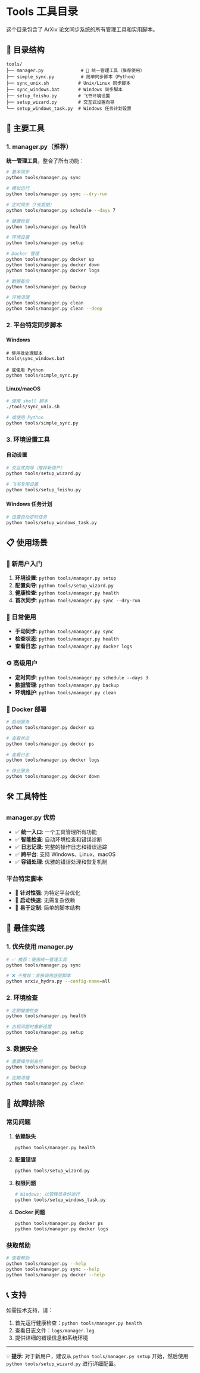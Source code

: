 # Tools 工具目录

这个目录包含了 ArXiv 论文同步系统的所有管理工具和实用脚本。

## 📁 目录结构

```
tools/
├── manager.py              # 🎯 统一管理工具（推荐使用）
├── simple_sync.py          # 简单同步脚本（Python）
├── sync_unix.sh           # Unix/Linux 同步脚本
├── sync_windows.bat       # Windows 同步脚本
├── setup_feishu.py        # 飞书环境设置
├── setup_wizard.py        # 交互式设置向导
└── setup_windows_task.py  # Windows 任务计划设置
```

## 🚀 主要工具

### 1. manager.py（推荐）
**统一管理工具**，整合了所有功能：

```bash
# 基本同步
python tools/manager.py sync

# 模拟运行
python tools/manager.py sync --dry-run

# 定时同步（7天周期）
python tools/manager.py schedule --days 7

# 健康检查
python tools/manager.py health

# 环境设置
python tools/manager.py setup

# Docker 管理
python tools/manager.py docker up
python tools/manager.py docker down
python tools/manager.py docker logs

# 数据备份
python tools/manager.py backup

# 环境清理
python tools/manager.py clean
python tools/manager.py clean --deep
```

### 2. 平台特定同步脚本

#### Windows
```batch
# 使用批处理脚本
tools\sync_windows.bat

# 或使用 Python
python tools/simple_sync.py
```

#### Linux/macOS
```bash
# 使用 shell 脚本
./tools/sync_unix.sh

# 或使用 Python
python tools/simple_sync.py
```

### 3. 环境设置工具

#### 自动设置
```bash
# 交互式向导（推荐新用户）
python tools/setup_wizard.py

# 飞书专用设置
python tools/setup_feishu.py
```

#### Windows 任务计划
```bash
# 设置自动定时任务
python tools/setup_windows_task.py
```

## 📋 使用场景

### 🎯 新用户入门
1. **环境设置**: `python tools/manager.py setup`
2. **配置向导**: `python tools/setup_wizard.py`
3. **健康检查**: `python tools/manager.py health`
4. **首次同步**: `python tools/manager.py sync --dry-run`

### 🔄 日常使用
- **手动同步**: `python tools/manager.py sync`
- **检查状态**: `python tools/manager.py health`
- **查看日志**: `python tools/manager.py docker logs`

### ⚙️ 高级用户
- **定时同步**: `python tools/manager.py schedule --days 3`
- **数据管理**: `python tools/manager.py backup`
- **环境维护**: `python tools/manager.py clean`

### 🐳 Docker 部署
```bash
# 启动服务
python tools/manager.py docker up

# 查看状态
python tools/manager.py docker ps

# 查看日志
python tools/manager.py docker logs

# 停止服务
python tools/manager.py docker down
```

## 🛠️ 工具特性

### manager.py 优势
- ✅ **统一入口**: 一个工具管理所有功能
- ✅ **智能检查**: 自动环境检查和错误诊断
- ✅ **日志记录**: 完整的操作日志和错误追踪
- ✅ **跨平台**: 支持 Windows、Linux、macOS
- ✅ **容错处理**: 优雅的错误处理和恢复机制

### 平台特定脚本
- 🎯 **针对性强**: 为特定平台优化
- 🚀 **启动快速**: 无需复杂依赖
- 🔧 **易于定制**: 简单的脚本结构

## 📝 最佳实践

### 1. 优先使用 manager.py
```bash
# ✅ 推荐：使用统一管理工具
python tools/manager.py sync

# ❌ 不推荐：直接调用底层脚本
python arxiv_hydra.py --config-name=all
```

### 2. 环境检查
```bash
# 定期健康检查
python tools/manager.py health

# 出现问题时重新设置
python tools/manager.py setup
```

### 3. 数据安全
```bash
# 重要操作前备份
python tools/manager.py backup

# 定期清理
python tools/manager.py clean
```

## 🔧 故障排除

### 常见问题

1. **依赖缺失**
   ```bash
   python tools/manager.py health
   ```

2. **配置错误**
   ```bash
   python tools/setup_wizard.py
   ```

3. **权限问题**
   ```bash
   # Windows: 以管理员身份运行
   python tools/setup_windows_task.py
   ```

4. **Docker 问题**
   ```bash
   python tools/manager.py docker ps
   python tools/manager.py docker logs
   ```

### 获取帮助
```bash
# 查看帮助
python tools/manager.py --help
python tools/manager.py sync --help
python tools/manager.py docker --help
```

## 📞 支持

如需技术支持，请：
1. 首先运行健康检查：`python tools/manager.py health`
2. 查看日志文件：`logs/manager.log`
3. 提供详细的错误信息和系统环境

---

💡 **提示**: 对于新用户，建议从 `python tools/manager.py setup` 开始，然后使用 `python tools/setup_wizard.py` 进行详细配置。
